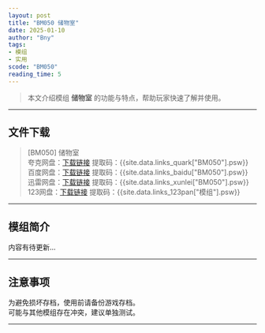```yaml
---
layout: post
title: "BM050 储物室"
date: 2025-01-10
author: "Bny"
tags: 
- 模组
- 实用
scode: "BM050"
reading_time: 5
---
```


> 本文介绍模组 **储物室** 的功能与特点，帮助玩家快速了解并使用。

---

## 文件下载

> [BM050] 储物室  
夸克网盘：[下载链接]({{site.data.links_quark["BM050"].url}}) 提取码：{{site.data.links_quark["BM050"].psw}}  
百度网盘：[下载链接]({{site.data.links_baidu["BM050"].url}}) 提取码：{{site.data.links_baidu["BM050"].psw}}  
迅雷网盘：[下载链接]({{site.data.links_xunlei["BM050"].url}}) 提取码：{{site.data.links_xunlei["BM050"].psw}}  
123网盘：[下载链接]({{site.data.links_123pan["模组"].url}}) 提取码：{{site.data.links_123pan["模组"].psw}}  

---

## 模组简介

>  
内容有待更新...  

---

## 注意事项

>  
为避免损坏存档，使用前请备份游戏存档。  
可能与其他模组存在冲突，建议单独测试。  

---

